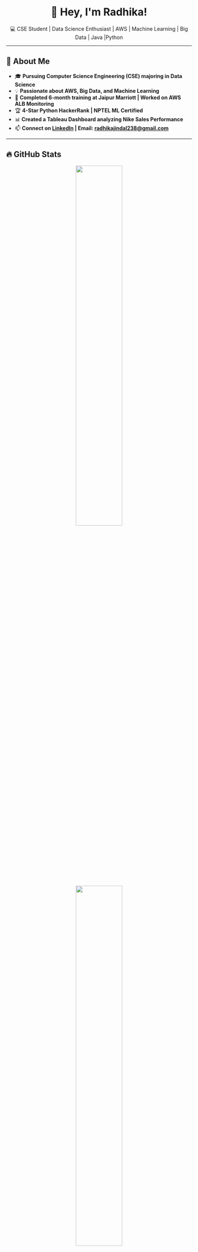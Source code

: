 <h1 align="center">🚀 Hey, I'm Radhika!</h1>
<p align="center">
💻 CSE Student | Data Science Enthusiast | AWS | Machine Learning | Big Data | Java |Python
</p>

---

## 🌟 About Me
- 🎓 **Pursuing Computer Science Engineering (CSE) majoring in Data Science**
- 💡 **Passionate about AWS, Big Data, and Machine Learning**
- 💼 **Completed 6-month training at Jaipur Marriott | Worked on AWS ALB Monitoring**
- 🏆 **4-Star Python HackerRank | NPTEL ML Certified**
- 📊 **Created a Tableau Dashboard analyzing Nike Sales Performance**
- 📫 **Connect on [LinkedIn](your-linkedin-profile) | Email: radhikajindal238@gmail.com**

---

## 🔥 GitHub Stats  
<p align="center">
  <img src="https://github-readme-stats.vercel.app/api?username=your-username&show_icons=true&theme=dark" width="50%" />
  <img src="https://github-readme-streak-stats.herokuapp.com/?user=your-username&theme=dark" width="50%" />
</p>

## 🚀 Top Projects  
🌟 [AWS ALB Monitoring System](https://github.com/your-username/AWS-ALB-Monitoring)  
🌟 [Nike Sales Analysis (Tableau)](https://github.com/your-username/Nike-Sales-Dashboard)  
🌟 [Customer Segmentation (R & K-Means)](https://github.com/your-username/Customer-Segmentation)  

---

## ⚙️ Tech Stack  
![Python](https://img.shields.io/badge/-Python-3776AB?style=flat&logo=python&logoColor=white)
![AWS](https://img.shields.io/badge/-AWS-FF9900?style=flat&logo=amazon-aws&logoColor=white)
![Big Data](https://img.shields.io/badge/-Big%20Data-4CAF50?style=flat&logo=apache-hadoop&logoColor=white)
![SQL](https://img.shields.io/badge/-SQL-4479A1?style=flat&logo=MySQL&logoColor=white)
![Java](https://img.shields.io/badge/-Java-007396?style=flat&logo=java&logoColor=white)

---

## 📊 GitHub Activity Graph  
![GitHub Activity Graph](https://github-readme-activity-graph.vercel.app/graph?username=your-username&theme=react)

---

## 📌 Contact Me  
📫 **Email:** your-email@example.com  
🌐 **LinkedIn:** [your-linkedin-profile](your-linkedin-profile)  
📜 **Portfolio:** [your-portfolio-link](your-portfolio-link)  

---

⭐ **Want to see more? Check out my repositories [here](https://github.com/your-username?tab=repositories)!**


